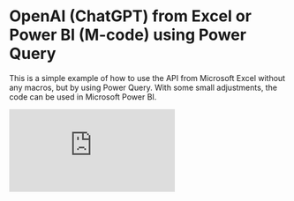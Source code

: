 # OpenAI (ChatGPT) from Excel or Power BI (M-code) using Power Query

This is a simple example of how to use the API from Microsoft Excel without any macros, but by using Power Query. 
With some small adjustments, the code can be used in Microsoft Power BI.

![Download xlsm sample](https://github.com/moosylog/openai/blob/main/chatgpt%20basic%20v1.xlsm?raw=true)



